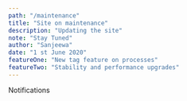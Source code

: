 ```yaml
---
path: "/maintenance"
title: "Site on maintenance"
description: "Updating the site"
note: "Stay Tuned"
author: "Sanjeewa"
date: "1 st June 2020"
featureOne: "New tag feature on processes"
featureTwo: "Stability and performance upgrades"
---
```


Notifications
